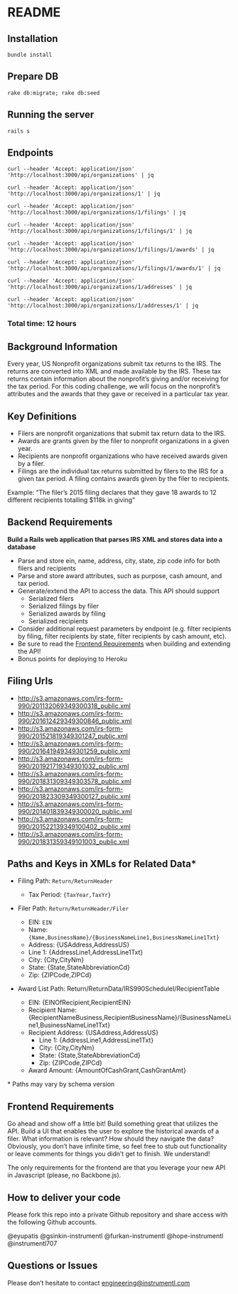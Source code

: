 # README

## Installation

`bundle install`

## Prepare DB

`rake db:migrate; rake db:seed`

## Running the server

`rails s`

## Endpoints

`curl --header 'Accept: application/json' 'http://localhost:3000/api/organizations' | jq`

`curl --header 'Accept: application/json' 'http://localhost:3000/api/organizations/1' | jq`

`curl --header 'Accept: application/json' 'http://localhost:3000/api/organizations/1/filings' | jq`

`curl --header 'Accept: application/json' 'http://localhost:3000/api/organizations/1/filings/1' | jq`

`curl --header 'Accept: application/json' 'http://localhost:3000/api/organizations/1/filings/1/awards' | jq`

`curl --header 'Accept: application/json' 'http://localhost:3000/api/organizations/1/filings/1/awards/1' | jq`

`curl --header 'Accept: application/json' 'http://localhost:3000/api/organizations/1/addresses' | jq`

`curl --header 'Accept: application/json' 'http://localhost:3000/api/organizations/1/addresses/1' | jq`

### Total time: 12 hours

## Background Information

Every year, US Nonprofit organizations submit tax returns to the IRS. The returns are converted into XML and made available by the IRS. These tax returns contain information about the nonprofit’s giving and/or receiving for the tax period. For this coding challenge, we will focus on the nonprofit’s attributes and the awards that they gave or received in a particular tax year.

## Key Definitions

- Filers are nonprofit organizations that submit tax return data to the IRS.
- Awards are grants given by the filer to nonprofit organizations in a given year.
- Recipients are nonprofit organizations who have received awards given by a filer.
- Filings are the individual tax returns submitted by filers to the IRS for a given tax period. A filing contains awards given by the filer to recipients.

Example: “The filer’s 2015 filing declares that they gave 18 awards to 12 different recipients totalling $118k in giving”

## Backend Requirements

**Build a Rails web application that parses IRS XML and stores data into a database**

- Parse and store ein, name, address, city, state, zip code info for both filers and recipients
- Parse and store award attributes, such as purpose, cash amount, and tax period.
- Generate/extend the API to access the data. This API should support
  - Serialized filers
  - Serialized filings by filer
  - Serialized awards by filing
  - Serialized recipients
- Consider additional request parameters by endpoint (e.g. filter recipients by filing, filter recipients by state, filter recipients by cash amount, etc).
- Be sure to read the [Frontend Requirements](#frontend-requirements) when building and extending the API!
- Bonus points for deploying to Heroku

## Filing Urls

- http://s3.amazonaws.com/irs-form-990/201132069349300318_public.xml
- http://s3.amazonaws.com/irs-form-990/201612429349300846_public.xml
- http://s3.amazonaws.com/irs-form-990/201521819349301247_public.xml
- http://s3.amazonaws.com/irs-form-990/201641949349301259_public.xml
- http://s3.amazonaws.com/irs-form-990/201921719349301032_public.xml
- http://s3.amazonaws.com/irs-form-990/201831309349303578_public.xml
- http://s3.amazonaws.com/irs-form-990/201823309349300127_public.xml
- http://s3.amazonaws.com/irs-form-990/201401839349300020_public.xml
- http://s3.amazonaws.com/irs-form-990/201522139349100402_public.xml
- http://s3.amazonaws.com/irs-form-990/201831359349101003_public.xml

## Paths and Keys in XMLs for Related Data\*

- Filing Path: `Return/ReturnHeader`
  - Tax Period: `{TaxYear,TaxYr}`
- Filer Path: `Return/ReturnHeader/Filer`
  - EIN: `EIN`
  - Name: `{Name,BusinessName}/{BusinessNameLine1,BusinessNameLine1Txt}`
  - Address: {USAddress,AddressUS}
  - Line 1: {AddressLine1,AddressLine1Txt}
  - City: {City,CityNm}
  - State: {State,StateAbbreviationCd}
  - Zip: {ZIPCode,ZIPCd}
- Award List Path: Return/ReturnData/IRS990ScheduleI/RecipientTable

  - EIN: {EINOfRecipient,RecipientEIN}
  - Recipient Name: {RecipientNameBusiness,RecipientBusinessName}/{BusinessNameLine1,BusinessNameLine1Txt}
  - Recipient Address: {USAddress,AddressUS}
    - Line 1: {AddressLine1,AddressLine1Txt}
    - City: {City,CityNm}
    - State: {State,StateAbbreviationCd}
    - Zip: {ZIPCode,ZIPCd}
  - Award Amount: {AmountOfCashGrant,CashGrantAmt}

\* Paths may vary by schema version

## Frontend Requirements

Go ahead and show off a little bit! Build something great that utilizes the API. Build a UI that enables the user to explore the historical awards of a filer. What information is relevant? How should they navigate the data? Obviously, you don’t have infinite time, so feel free to stub out functionality or leave comments for things you didn’t get to finish. We understand!

The only requirements for the frontend are that you leverage your new API in Javascript (please, no Backbone.js).

## How to deliver your code

Please fork this repo into a private Github repository and share access with the following Github accounts.

@eyupatis
@gsinkin-instrumentl
@furkan-instrumentl
@hope-instrumentl
@instrumentl707

## Questions or Issues

Please don’t hesitate to contact engineering@instrumentl.com
